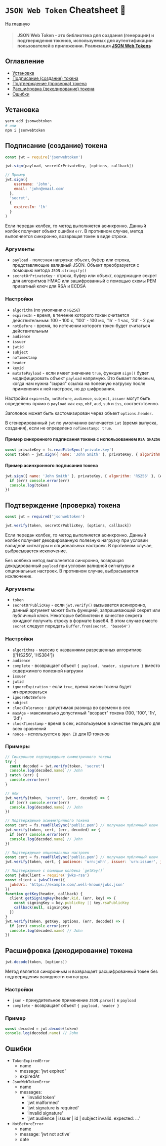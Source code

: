 # `JSON Web Token` Cheatsheet :metal:

[На главную](../README.md)

> #### JSON Web Token - это библиотека для создания (генерации) и подтверждения токенов, используемых для аутентификации пользователей в приложении. Реализация <a href="https://jwt.io/">JSON Web Tokens</a>

## Оглавление

- [Установка](#install)
- [Подписание (создание) токена](#sign)
- [Подтверждение (проверка) токена](#verify)
- [Расшифровка (декодирование) токена](#decode)
- [Ошибки](#errors)

## Установка <a name="install"></a>

```bash
yarn add jsonwebtoken
# или
npm i jsonwebtoken
```

## Подписание (создание) токена <a name="sign"></a>

```js
const jwt = require('jsonwebtoken')

jwt.sign(payload, secretOrPrivateKey, [options, callback])

// Пример
jwt.sign({
    username: 'John',
    email: 'john@email.com'
  },
  'secret',
  {
    expiresIn: '1h'
  }
)
```

Если передан колбек, то метод выполняется асинхронно. Данный колбек получает объект ошибки `err`. В противном случае, метод выполняется синхронно, возвращая токен в виде строки.

### Аргументы

- `payload` - полезная нагрузка: объект, буфер или строка, представляющие валидный JSON. Объект преобразуется с помощью метода `JSON.stringify()`
- `secretOrPrivateKey` - строка, буфер или объект, содержащие секрет для алгоритмов HMAC или зашифрованный с помощью схемы PEM приватный ключ для RSA и ECDSA

### Настройки

- `algorithm` (по умолчанию `HS256`)
- `expiresIn` - время, в течение которого токен считается действительным: 100 - 100 с, '100' - 100 мс, '1h' - 1 час, '2d' - 2 дня
- `notBefore` - время, по истечении которого токен будет считаться действительным
- `audience`
- `issuer`
- `jwtid`
- `subject`
- `noTimestamp`
- `header`
- `keyid`
- `mutatePayload` - если имеет значение `true`, функция `sign()` будет модифицировать объект `payload` напрямую. Это бывает полезным, когда нам нужна "сырая" ссылка на полезную нагрузку после применения к ней настроек, но до шифрования.

Настройки `expiresIn`, `notBefore`, `audience`, `subject`, `issuer` могут быть определены прямо в `payload` как `exp`, `nbf`, `aud`, `sub` и `iss`, соответственно.

Заголовок может быть кастомизирован через объект `options.header`.

В сгенерированный `jwt` по умолчанию включается `iat` (время выпуска, создания), если не определено `noTimestamp: true`.

#### Пример синхронного подписания токена с использованием `RSA SHA256`

```js
const privateKey = fs.readFileSync('private.key')
const token = jwt.sign({ name: 'John Smith' }, privateKey, { algorithm: 'RS256' })
```

#### Пример асинхронного подписания токена

```js
jwt.sign({ name: 'John Smith' }, privateKey, { algorithm: 'RS256' }, (err, token) => {
  if (err) console.error(err)
  console.log(token)
})
```

## Подтверждение (проверка) токена <a name="verify"></a>

```js
const jwt = required('jsonwebtoken')

jwt.verify(token, secretOrPublicKey, [options, callback])
```

Если передан колбек, то метод выполняется асинхронно. Данный колбек получает декодированную полезную нагрузку при условии валидной сигнатуры и опциональных настроек. В противном случае, выбрасывается исключение.

Без колбека метод выполняется синхронно, возвращая декодированный `payload` при условии валидной сигнатуры и опциональных настроек. В противном случае, выбрасывается исключение.

### Аргументы

- `token`
- `secretOrPublicKey` - если `jwt.verify()` вызывается асинхронно, данный аргумент может быть функцией, запрашивающей секрет или публичный ключ. Некоторые библиотеки в качестве секрета ожидают получить строку в формате base64. В этом случае вместо `secret` следует передать `Buffer.from(secret, 'base64')`

### Настройки

- `algorithms` - массив с названиями разрешенных алгоритмов (['HS256', 'HS384'])
- `audience`
- `complete` - возвращает объект `{ payload, header, signature }` вместо содержимого полезной нагрузки
- `issuer`
- `jwtid`
- `ignoreExpiration` - если `true`, время жизни токена будет игнорироваться
- `ignoreNotBefore`
- `subject`
- `clockTolerance` - допустимая разница во времени в сек
- `maxAge` - максимально допустимый "возраст" токена (100, '100', '1h', '2d')
- `clockTimestamp` - время в сек, используемое в качестве текущего для всех сравнений
- `nonce` - используется в `Open ID` для ID токенов

### Примеры

```js
// Синхронное подтверждение симметричного токена
try {
  const decoded = jwt.verify(token, 'secret')
  console.log(decoded.name) // John
} catch (err) {
  console.error(err)
}

// или
jwt.verify(token, 'secret', (err, decoded) => {
  if (err) console.error(err)
  console.log(decoded.name) // John
})

// Подтверждение асимметричного токена
const cert = fs.readFileSync('public.pem') // получаем публичный ключ
jwt.verify(token, cert, (err, decoded) => {
  if (err) console.error(err)
  console.log(decoded.name) // John
})

// Подтверждение опциональных настроек
const cert = fs.readFileSync('public.pem') // получаем публичный ключ
jwt.verify(token, cert, { audience: 'urn:john', issuer: 'urn:issuer', jwtid: 'jwtid', subject: 'subject' }, (err, decoded) => {})

// Подтверждение с помощью колбека `getKey()`
const jwksClient = require('jwks-rsa')
const client = jwksClient({
  jwksUri: 'https://example.com/.well-known/jwks.json'
})
function getKey(header, callback) {
  client.getSigningKey(header.kid, (err, key) => {
    const signingKey = key.publicKey || key.rsaPublicKey
    callback(null, signingKey)
  })
}
jwt.verify(token, getKey, options, (err, decoded) => {
  if (err) console.error(err)
  console.log(decoded.name) // John
})
```

## Расшифровка (декодирование) токена <a name="decode"></a>

```js
jwt.decode(token, [options])
```

Метод является синхронным и возвращает расшифрованный токен без подтверждения валидности сигнатуры.

### Настройки

- `json` - принудительное применение `JSON.parse()` к `payload`
- `complete` - возвращает объект `{ payload, header }`

### Пример

```js
const decoded = jwt.decode(token)
console.log(decoded.name) // John
```

## Ошибки <a name="errors"></a>

- `TokenExpiredError`
  - name
  - message: 'jwt expired'
  - expiredAt
- `JsonWebTokenError`
  - name
  - messages:
    - 'invalid token'
    - 'jwt malformed'
    - 'jwt signature is required'
    - 'invalid signature'
    - 'jwt audience | issuer | id | subject invalid. expected: ...'
- `NotBeforeError`
  - name
  - message: 'jwt not active'
  - date